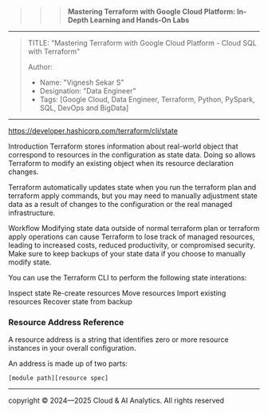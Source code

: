 >>> **Mastering Terraform with Google Cloud Platform: In-Depth Learning and Hands-On Labs** 
------------------------------------------------------------------------------------------------------------------------------------------------------------------------

> TITLE: "Mastering Terraform with Google Cloud Platform  - Cloud SQL with Terraform"
> 
> Author:
  >- Name: "Vignesh Sekar S"
  >- Designation: "Data Engineer"
  >- Tags: [Google Cloud, Data Engineer, Terraform, Python, PySpark, SQL, DevOps and BigData]

-----------------------------------------------------------------------------------------------------------------------------------------------------------------------

https://developer.hashicorp.com/terraform/cli/state

Introduction
Terraform stores information about real-world object that correspond to resources in the configuration as state data. Doing so allows Terraform to modify an existing object when its resource declaration changes.

Terraform automatically updates state when you run the terraform plan and terraform apply commands, but you may need to manually adjustment state data as a result of changes to the configuration or the real managed infrastructure.

Workflow
Modifying state data outside of normal terraform plan or terraform apply operations can cause Terraform to lose track of managed resources, leading to increased costs, reduced productivity, or compromised security. Make sure to keep backups of your state data if you choose to manually modify state.

You can use the Terraform CLI to perform the following state interations:

Inspect state
Re-create resources
Move resources
Import existing resources
Recover state from backup


### Resource Address Reference

A resource address is a string that identifies zero or more resource instances in your overall configuration.

An address is made up of two parts:

```hcl
[module path][resource spec]
```



-----------------------------------------------------------------------------------------------------------------------------------------------------------------

  <div class="footer">
              copyright © 2024—2025 Cloud & AI Analytics. 
                                      All rights reserved
          </div>